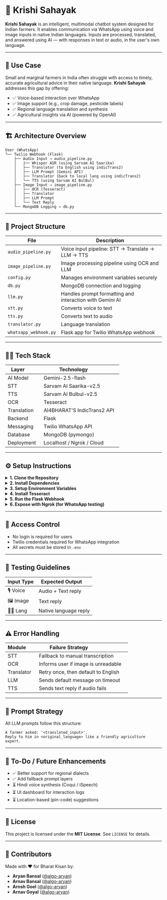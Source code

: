 # 🌾 Krishi Sahayak

**Krishi Sahayak** is an intelligent, multimodal chatbot system designed for Indian farmers. It enables communication via WhatsApp using voice and image inputs in native Indian languages. Inputs are processed, translated, and answered using AI — with responses in text or audio, in the user's own language.

---

## 🚜 Use Case

Small and marginal farmers in India often struggle with access to timely, accurate agricultural advice in their native language. **Krishi Sahayak** addresses this gap by offering:

- ✅ Voice-based interaction over WhatsApp  
- ✅ Image support (e.g., crop damage, pesticide labels)  
- ✅ Regional language translation and synthesis  
- ✅ Agricultural insights via AI (powered by OpenAI)

---

## 🏗️ Architecture Overview

```
User (WhatsApp)
└── Twilio Webhook (Flask)
    ├── Audio Input → audio_pipeline.py
    │   ├── Whisper ASR (using Sarvam AI Saarika)
    │   ├── Translator (to English using indicTrans2)
    │   ├── LLM Prompt (Gemini API)
    │   ├── Translator (back to local lang using indicTrans2)
    │   └── TTS (using Sarvam AI BulBul)
    ├── Image Input → image_pipeline.py
    │   ├── OCR (Tesseract)
    │   ├── Translator
    │   ├── LLM Prompt
    │   └── Text Reply
    └── MongoDB Logging → db.py
```

---

## 📁 Project Structure

| File | Description |
|------|-------------|
| `audio_pipeline.py` | Voice input pipeline: STT → Translate → LLM → TTS |
| `image_pipeline.py` | Image processing pipeline using OCR and LLM |
| `config.py` | Manages environment variables securely |
| `db.py` | MongoDB connection and logging |
| `llm.py` | Handles prompt formatting and interaction with Gemini AI |
| `stt.py` | Converts voice to text |
| `tts.py` | Converts text to audio |
| `translator.py` | Language translation |
| `whatsapp_webhook.py` | Flask app for Twilio WhatsApp webhook |

---

## 🧑‍💻 Tech Stack

| Layer        | Technology           |
|--------------|----------------------|
| AI Model     | Gemini-2.5-flash |
| STT          | Sarvam AI Saarika-v2.5 |        |
| TTS          | Sarvam AI Bulbul-v2.5 |
| OCR          | Tesseract             |
| Translation  | AI4BHARAT'S IndicTrans2 API  |
| Backend      | Flask                 |
| Messaging    | Twilio WhatsApp API   |
| Database     | MongoDB (pymongo)     |
| Deployment   | Localhost / Ngrok / Cloud |

---

## ⚙️ Setup Instructions

<details>
<summary><strong>1. Clone the Repository</strong></summary>

```bash
git clone https://github.com/algo-aryan/krishi-sahayak.git
cd krishi-sahayak
```
</details>

<details>
<summary><strong>2. Install Dependencies</strong></summary>

```bash
pip install -r requirements.txt
```

Required packages:

```
Flask==3.0.0
python-dotenv==1.0.0
requests==2.31.0
twilio==8.12.0
pymongo==4.6.1
google-generativeai==0.3.2
transformers==4.36.2
torch==2.1.2
torchaudio==2.1.2
indictrans2-ai4bharat==0.1.0
ffmpeg-python==0.2.0
gunicorn==21.2.0

```
</details>

<details>
<summary><strong>3. Setup Environment Variables</strong></summary>

Create a `.env` file in the root:

```
TWILIO_ACCOUNT_SID=ACxxxxxxxxxxxxxxxxxxxxxxxxxxxxxxxx
TWILIO_AUTH_TOKEN=xxxxxxxxxxxxxxxxxxxxxxxxxxxxxxxx
TWILIO_NUMBER=whatsapp:+14155238886

SARVAM_API_KEY=xxxxxxxxxxxxxxxxxxxxxxxxxxxxxxxx

GEMINI_API_KEY=xxxxxxxxxxxxxxxxxxxxxxxxxxxxxxxx

MONGODB_URI=mongodb://localhost:27017/aiman

FLASK_ENV=development
FLASK_DEBUG=true

```
</details>

<details>
<summary><strong>4. Install Tesseract</strong></summary>

- **macOS:** `brew install tesseract`  
- **Ubuntu:** `sudo apt install tesseract-ocr`  
- **Windows:** [Download Tesseract](https://github.com/tesseract-ocr/tesseract)
</details>

<details>
<summary><strong>5. Run the Flask Webhook</strong></summary>

```bash
python whatsapp_webhook.py
```
</details>

<details>
<summary><strong>6. Expose with Ngrok (for WhatsApp testing)</strong></summary>

```bash
ngrok http 5000
```

Copy the generated URL and set it as the **Webhook URL** in Twilio’s WhatsApp Sandbox.
</details>

---

## 🔐 Access Control

- No login is required for users  
- Twilio credentials required for WhatsApp integration  
- All secrets must be stored in `.env`

---

## 🧪 Testing Guidelines

| Input Type | Expected Output     |
|------------|----------------------|
| 🎙️ Voice   | Audio + Text reply   |
| 🖼️ Image   | Text reply           |
| 🧑‍🌾 Lang   | Native language reply |

---

## ⚠️ Error Handling

| Module       | Failure Strategy                     |
|--------------|--------------------------------------|
| STT          | Fallback to manual transcription     |
| OCR          | Informs user if image is unreadable  |
| Translator   | Retry once, then default to English  |
| LLM          | Sends default message on timeout     |
| TTS          | Sends text reply if audio fails      |

---

## 🧠 Prompt Strategy

All LLM prompts follow this structure:

```
A farmer asked: '<translated_input>'.
Reply to him in <original_language> like a friendly agriculture expert.
```

---

## 📌 To-Do / Future Enhancements

- ✅ Better support for regional dialects  
- ✅ Add fallback prompt layers  
- ⏳ Hindi voice synthesis (Coqui / iSpeech)  
- ⏳ UI dashboard for interaction logs  
- ⏳ Location-based (pin-code) suggestions  

---

## 📄 License

This project is licensed under the **MIT License**. See `LICENSE` for details.

---

## 🤝 Contributors

Made with ❤️ for Bharat Kisan by:

- **Aryan Bansal** ([@algo-aryan](https://github.com/algo-aryan))
- **Arnav Bansal** ([@algo-aryan](https://github.com/algo-aryan))
- **Arnsh Goel** ([@algo-aryan](https://github.com/algo-aryan))
- **Arnav Goyal** ([@algo-aryan](https://github.com/algo-aryan))